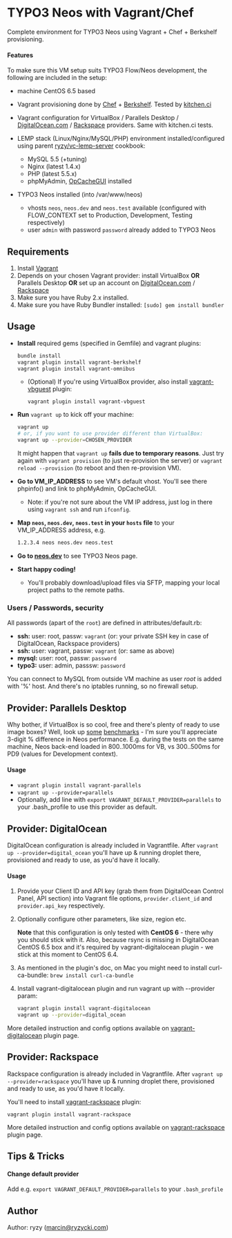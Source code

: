 # TYPO3 Neos with Vagrant/Chef

Complete environment for TYPO3 Neos using Vagrant + Chef + Berkshelf provisioning.

#### Features

To make sure this VM setup suits TYPO3 Flow/Neos development, the following are included in the setup:

* machine CentOS 6.5 based

* Vagrant provisioning done by [Chef](http://www.getchef.com/chef/) + [Berkshelf](http://berkshelf.com/). Tested by [kitchen.ci](http://kitchen.ci/)

* Vagrant configuration for VirtualBox / Parallels Desktop / [DigitalOcean.com](https://www.digitalocean.com/) / [Rackspace](http://www.rackspace.co.uk/) providers. Same with kitchen.ci tests.

* LEMP stack (Linux/Nginx/MySQL/PHP) environment installed/configured using parent [ryzy/vc-lemp-server](https://github.com/ryzy/vc-lemp-server) cookbook:
  * MySQL 5.5 (+tuning)
  * Nginx (latest 1.4.x)
  * PHP (latest 5.5.x)
  * phpMyAdmin, [OpCacheGUI](https://github.com/PeeHaa/OpCacheGUI) installed

* TYPO3 Neos installed (into /var/www/neos)
	* vhosts `neos`, `neos.dev` and `neos.test` available (configured with FLOW_CONTEXT set to Production, Development, Testing respectively)
	* user `admin` with password `password` already added to TYPO3 Neos

## Requirements

1. Install [Vagrant](http://www.vagrantup.com/)
2. Depends on your chosen Vagrant provider: install VirtualBox **OR** Parallels Desktop **OR** set up an account on [DigitalOcean.com](https://www.digitalocean.com/) / [Rackspace](http://www.rackspace.co.uk/)
3. Make sure you have Ruby 2.x installed.
4. Make sure you have Ruby Bundler installed:
  ```[sudo] gem install bundler```

## Usage

* **Install** required gems (specified in Gemfile) and vagrant plugins:

  ```bash
  bundle install
  vagrant plugin install vagrant-berkshelf
  vagrant plugin install vagrant-omnibus
  ```

  * (Optional) If you're using VirtualBox provider, also install [vagrant-vbguest](https://github.com/dotless-de/vagrant-vbguest) plugin:
    ```
    vagrant plugin install vagrant-vbguest
    ```

* **Run** `vagrant up` to kick off your machine:
  ```bash
  vagrant up
  # or, if you want to use provider different than VirtualBox:
  vagrant up --provider=CHOSEN_PROVIDER
  ```

  It might happen that `vagrant up` **fails due to temporary reasons**. Just try again with `vagrant provision` (to just re-provision the server) or `vagrant reload --provision` (to reboot and then re-provision VM).

* **Go to VM_IP_ADDRESS** to see VM's default vhost. You'll see there phpinfo() and link to phpMyAdmin, OpCacheGUI.
  * Note: if you're not sure about the VM IP address, just log in there using `vagrant ssh` and run `ifconfig`. 

* **Map `neos`, `neos.dev`, `neos.test` in your `hosts` file** to your VM_IP_ADDRESS address, e.g.
  ```bash
  1.2.3.4 neos neos.dev neos.test
  ```

* **Go to [neos.dev](http://neos.dev/)** to see TYPO3 Neos page.

* **Start happy coding!**

  * You'll probably download/upload files via SFTP, mapping your local project paths to the remote paths.

### Users / Passwords, security

All passwords (apart of the `root`) are defined in attributes/default.rb:

* **ssh:** user: root, passw: `vagrant` (or: your private SSH key in case of DigitalOcean, Rackspace providers)
* **ssh:** user: vagrant, passw: `vagrant` (or: same as above)
* **mysql:** user: root, passw: `password`
* **typo3:** user: admin, passsw: `password`

You can connect to MySQL from outside VM machine as user _root_ is added with '%' host. And there's no iptables running, so no firewall setup.


## Provider: Parallels Desktop

Why bother, if VirtualBox is so cool, free and there's plenty of ready to use image boxes? Well, look up [some](http://mitchellh.com/comparing-filesystem-performance-in-virtual-machines) [benchmarks](http://www.macobserver.com/tmo/article/benchmarking-parallels-fusion-and-virtualbox-against-boot-camp) - I'm sure you'll appreciate 3-digit % difference in Neos performance. E.g. during the tests on the same machine, Neos back-end loaded in 800..1000ms for VB, vs 300..500ms for PD9 (values for Development context).

#### Usage

* `vagrant plugin install vagrant-parallels`
* `vagrant up --provider=parallels`
* Optionally, add line with `export VAGRANT_DEFAULT_PROVIDER=parallels` to your .bash_profile to use this provider as default.

## Provider: DigitalOcean

DigitalOcean configuration is already included in Vagrantfile. After `vagrant up --provider=digital_ocean` you'll have up & running droplet there, provisioned and ready to use, as you'd have it locally.

#### Usage

1.  Provide your Client ID and API key (grab them from DigitalOcean Control Panel, API section) into Vagrant file options, `provider.client_id` and `provider.api_key` respectively.

2.  Optionally configure other parameters, like size, region etc.

	**Note** that this configuration is only tested with **CentOS 6** - there why you should stick with it. Also, because rsync is missing in DigitalOcean CentOS 6.5 box and it's required by vagrant-digitalocean plugin - we stick at this moment to CentOS 6.4.

3.  As mentioned in the plugin's doc, on Mac you might need to install curl-ca-bundle: `brew install curl-ca-bundle`

4.  Install vagrant-digitalocean plugin and run vagrant up with --provider param:

	```bash
	vagrant plugin install vagrant-digitalocean
	vagrant up --provider=digital_ocean
	```

More detailed instruction and config options available on [vagrant-digitalocean](https://github.com/smdahlen/vagrant-digitalocean) plugin page.

## Provider: Rackspace

Rackspace configuration is already included in Vagrantfile. After `vagrant up --provider=rackspace` you'll have up & running droplet there, provisioned and ready to use, as you'd have it locally.

You'll need to install [vagrant-rackspace](https://github.com/mitchellh/vagrant-rackspace) plugin:

```vagrant plugin install vagrant-rackspace```

More detailed instruction and config options available on [vagrant-rackspace](https://github.com/mitchellh/vagrant-rackspace) plugin page.


## Tips & Tricks

#### Change default provider

Add e.g. `export VAGRANT_DEFAULT_PROVIDER=parallels` to your `.bash_profile`


## Author

Author: ryzy (<marcin@ryzycki.com>)